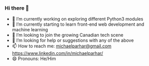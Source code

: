 ### Hi there 👋

- 🔭 I’m currently working on exploring different Python3 modules
- 🌱 I’m currently starting to learn front-end web development and machine learning
- 👯 I’m looking to join the growing Canadian tech scene
- 🤔 I’m looking for help or suggestions with any of the above
- 📫 How to reach me: michaelparhar@gmail.com https://www.linkedin.com/in/michaelparhar/
- 😄 Pronouns: He/Him
